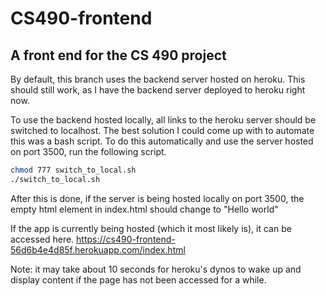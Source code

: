 # CS490-frontend
## A front end for the CS 490 project

By default, this branch uses the backend server hosted on heroku. This should still work, as I have the backend server deployed to heroku right now.

To use the backend hosted locally, all links to the heroku server should be switched to localhost. The best solution I could come up with to automate this was a bash script. To do this automatically and use the server hosted on port 3500, run the following script.
```bash
chmod 777 switch_to_local.sh
./switch_to_local.sh 
```
After this is done, if the server is being hosted locally on port 3500, the empty html element in index.html should change to "Hello world"


If the app is currently being hosted (which it most likely is), it can be accessed here. https://cs490-frontend-56d6b4e4d85f.herokuapp.com/index.html

Note: it may take about 10 seconds for heroku's dynos to wake up and display content if the page has not been accessed for a while.